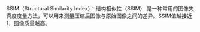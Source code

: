 SSIM（Structural Similarity Index）：结构相似性（SSIM） 是一种常用的图像失真度度量方法，可以用来测量压缩后图像与原始图像之间的差异。SSIM值越接近1，图像质量越高。